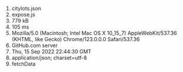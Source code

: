 1. citylots.json
2. expose.js
3. 779 kB
4. 105 ms
5. Mozilla/5.0 (Macintosh; Intel Mac OS X 10_15_7) AppleWebKit/537.36 (KHTML, like Gecko) Chrome/123.0.0.0 Safari/537.36
6. GitHub.com server
7. Thu, 15 Sep 2022 22:44:30 GMT
8. application/json; charset=utf-8
9. fetchData